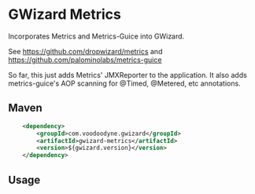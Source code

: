 # GWizard Metrics

Incorporates Metrics and Metrics-Guice into GWizard.

See https://github.com/dropwizard/metrics and https://github.com/palominolabs/metrics-guice

So far, this just adds Metrics' JMXReporter to the application. It also
adds metrics-guice's AOP scanning for @Timed, @Metered, etc annotations.

## Maven

```xml
	<dependency>
		<groupId>com.voodoodyne.gwizard</groupId>
		<artifactId>gwizard-metrics</artifactId>
		<version>${gwizard.version}</version>
	</dependency>
```

## Usage

